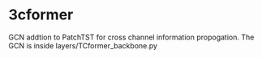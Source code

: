 # 3cformer
GCN addtion to PatchTST for cross channel information propogation.
The GCN is inside layers/TCformer_backbone.py
